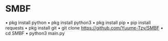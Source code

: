 # SMBF
• pkg install python • pkg install python3 • pkg install pip • pip install requests • pkg install git • git clone https://github.com/Yuume-Tzy/SMBF • cd SMBF • python3 main.py

